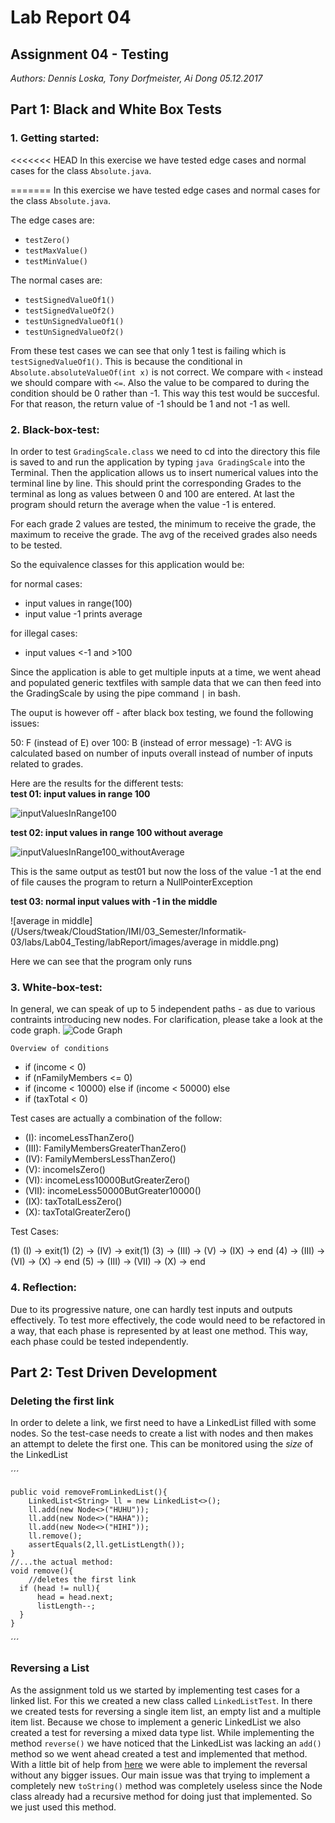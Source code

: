 # Lab Report 04
## Assignment 04 - Testing
_Authors: Dennis Loska, Tony Dorfmeister, Ai Dong 05.12.2017_

## Part 1: Black and White Box Tests

### 1. Getting started:
<<<<<<< HEAD
In this exercise we have tested edge cases and normal cases for the class `Absolute.java`.

=======
In this exercise we have tested edge cases and normal cases for the class `Absolute.java`. <br>

The edge cases are:
- `testZero()`
- `testMaxValue()`
- `testMinValue()`

The normal cases are:
- `testSignedValueOf1()`
- `testSignedValueOf2()`
- `testUnSignedValueOf1()`
- `testUnSignedValueOf2()`

From these test cases we can see that only 1 test is failing which is `testSignedValueOf1()`. This is because the conditional in `Absolute.absoluteValueOf(int x)` is not correct. We compare with `<` instead we should compare with `<=`. Also the value to be compared to during the condition should be 0 rather than -1. This way this test would be succesful. For that reason, the return value of -1 should be 1 and not -1 as well. 


### 2. Black-box-test:
In order to test `GradingScale.class` we need to cd into the directory this file is saved to and run the application by typing `java GradingScale` into the Terminal. Then the application allows us to insert numerical values into the terminal line by line. This should print the corresponding Grades to the terminal as long as values between 0 and 100 are entered. At last the program should return the average when the value -1 is entered.

For each grade 2 values are tested, the minimum to receive the grade, the maximum to receive the grade. The avg of the received grades also needs to be tested.

So the equivalence classes for this application would be:

for normal cases:
- input values in range(100)
- input value -1 prints average

for illegal cases: 
- input values <-1 and >100

Since the application is able to get multiple inputs at a time, we went ahead and populated generic textfiles with sample data that we can then feed into the GradingScale by using the pipe command `|` in bash.

The ouput is however off - after black box testing, we found the following issues: 

50: F (instead of E)
over 100: B (instead of error message)
-1: AVG is calculated based on number of inputs overall instead of number of inputs related to grades.


Here are the results for the different tests: <br>
**test 01: input values in range 100**

![inputValuesInRange100](/Users/tweak/CloudStation/IMI/03_Semester/Informatik-03/labs/Lab04_Testing/labReport/images/inputValuesInRange100.png)

**test 02: input values in range 100 without average**

![inputValuesInRange100_withoutAverage](/Users/tweak/CloudStation/IMI/03_Semester/Informatik-03/labs/Lab04_Testing/labReport/images/inputValuesInRange100_withoutAverage.png)

This is the same output as test01 but now the loss of the value -1 at the end of file causes the program to return a NullPointerException

**test 03: normal input values with -1 in the middle**

![average in middle](/Users/tweak/CloudStation/IMI/03_Semester/Informatik-03/labs/Lab04_Testing/labReport/images/average in middle.png)

Here we can see that the program only runs 


### 3. White-box-test:

In general, we can speak of up to 5 independent paths - as due to various contraints introducing new nodes.
For clarification, please take a look at the code graph. 
![Code Graph](https://github.com/DennisLoska/Lab04_Testing/blob/master/labReport/images/codegraph.jpg?raw=true)
	
	Overview of conditions
-	if (income < 0)
-	if (nFamilyMembers <= 0)
-	if (income < 10000)
	else if (income < 50000)
	else
-	if (taxTotal < 0)


Test cases are actually a combination of the follow:

- (I): incomeLessThanZero()
- (III): FamilyMembersGreaterThanZero()
- (IV): FamilyMembersLessThanZero()
- (V): incomeIsZero()
- (VI): incomeLess10000ButGreaterZero()
- (VII): incomeLess50000ButGreater10000()
- (IX): taxTotalLessZero()
- (X): taxTotalGreaterZero()

Test Cases:

(1) (I) -> exit(1)
(2) -> (IV) -> exit(1)
(3) -> (III) -> (V)  -> (IX) -> end
(4) -> (III) -> (VI) -> (X) -> end 
(5) -> (III) -> (VII) -> (X) -> end 

### 4. Reflection:
Due to its progressive nature, one can hardly test inputs and outputs effectively. To test more effectively, the code would need to be refactored in a way, that each phase is represented by at least one method. This way, each phase could be tested independently.

## Part 2: Test Driven Development

### Deleting the first link

In order to delete a link, we first need to have a LinkedList filled with some nodes. So the test-case needs to create a list with nodes and then makes an attempt to delete the first one. This can be monitored using the _size_ of the LinkedList

´´´

    public void removeFromLinkedList(){
        LinkedList<String> ll = new LinkedList<>();
        ll.add(new Node<>("HUHU"));
        ll.add(new Node<>("HAHA"));
        ll.add(new Node<>("HIHI"));
        ll.remove();
        assertEquals(2,ll.getListLength());
    }
    //...the actual method:
    void remove(){
        //deletes the first link
      if (head != null){
          head = head.next;
          listLength--;
      }
    }

´´´

### Reversing a List

As the assignment told us we started by implementing test cases for a linked list.
For this we created a new class called `LinkedListTest`.
In there we created tests for reversing a single item list, an empty list and a multiple item list.
Because we chose to implement a generic LinkedList we also created a test for reversing a mixed data type list.
While implementing the method `reverse()` we have noticed that the LinkedList was lacking an `add()` method so we went ahead created a test and implemented that method.
With a little bit of help from [here](http://www.geeksforgeeks.org/reverse-a-linked-list/) we were able to implement the reversal without any bigger issues.
Our main issue was that trying to implement a completely new `toString()` method was completely useless since the Node class already had a recursive method for doing just that implemented. So we just used this method.
  


